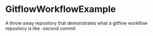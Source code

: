 # GitflowWorkflowExample
A throw away repository that demonstrates what a gitflow workflow repository is like
-second commit
